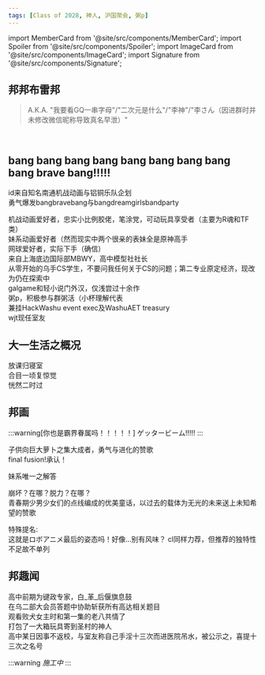 ```yaml
---
tags: [Class of 2028, 神人, 沪国聚会, 粥p]
---
```


import MemberCard from '@site/src/components/MemberCard';
import Spoiler from '@site/src/components/Spoiler';
import ImageCard from '@site/src/components/ImageCard';
import Signature from '@site/src/components/Signature';

## 邦邦布雷邦


> A.K.A. "我要看GQ一串字母"/"二次元是什么"/"李神"/"李さん（因进群时并未修改微信昵称导致真名早泄）"


<MemberCard
  name="邦邦布雷邦"
  subtitle="词条主角"
  avatar="https://lain.bgm.tv/pic/user/c/000/96/54/965451.jpg"
  link="https://bangumi.tv/user/965451"
/>

<br />

## bang bang bang bang bang bang bang bang bang brave bang!!!!!

id来自知名<Spoiler>南通</Spoiler>机战动画与<Spoiler>铝铜</Spoiler>乐队企划\
勇气爆发bangbravebang与bangdreamgirlsbandparty

机战动画爱好者，忠实小比例胶佬，笔涂党，可动玩具享受者（主要为R魂和TF类）\
妹系动画爱好者<Spoiler>（然而现实中两个很亲的表妹全是原神高手</Spoiler>\
网球爱好者，实际下手（确信）\
来自上海底边国际部MBWY，高中模型社社长\
从零开始的乌手CS学生，不要问我任何关于CS的问题；第二专业原定经济，现改为仍在探索中\
galgame和轻小说门外汉，仅浅尝过十余作\
粥p，积极参与群粥活<Spoiler>（小杯理解代表</Spoiler>\
兼挂HackWashu event exec及WashuAET treasury\
wjt现任室友

## 大一生活之概况
放课归寝室\
合目一顷复惊觉\
恍然二时过

## 邦画
:::warning[你也是霸界眷属吗！！！！！]
ゲッタービーム!!!!!
:::

子供向巨大萝卜之集大成者，勇气与进化的赞歌\
final fusion!承认！
<ImageCard
  image="https://truth.bahamut.com.tw/s01/201809/2af1216a4d1253c54317f8c07c45adca.PNG"
  title="勇者王-final-betterman-霸界王"
  link="https://bangumi.tv/subject/1894"
/>

妹系唯一之解答
<ImageCard
  image="https://lain.bgm.tv/r/400/pic/cover/l/50/53/37898_GB3nG.jpg"
  title="俺の妹がこんなに可愛いわけがない"
  link="https://bangumi.tv/subject/37898"
/>

崩坏？在哪？脱力？在哪？\
青春期少男少女们的点线编成的优美童话，以过去的载体为无光的未来送上未知希望的赞歌
<ImageCard
  image="https://lain.bgm.tv/r/400/pic/cover/l/77/dd/218711_5Z5t1.jpg"
  title="DARLING in the FRANXX"
  link="https://bangumi.tv/subject/218711"
/>

特殊提名:\
这就是ロボアニメ最后的姿态吗！好像...别有风味？
<ImageCard
  image="https://lain.bgm.tv/r/400/pic/cover/l/3a/98/438187_chzhD.jpg"
  title="勇気爆発バーンブレイバーン"
  link="https://bangumi.tv/subject/438187"
/>
cl同样力荐，但推荐的独特性不足故不单列

## 邦趣闻
高中前期为键政专家，<Spoiler>白_革_</Spoiler>后偃旗息鼓\
在乌二部大会员答题中协助斩获所有高达相关题目\
观看败犬女主时和第一集的老八共情了\
打包了一大箱玩具寄到圣村的神人\
<Spoiler>高中某日因事不返校，与室友称自己手淫十三次而进医院吊水，被公示之，喜提十三次之名号</Spoiler>

:::warning
_施工中_
:::









